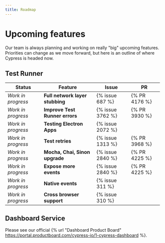```yaml
---
title: Roadmap
---
```


# Upcoming features

Our team is always planning and working on really "big" upcoming features. Priorities can change as we move forward, but here is an outline of where Cypress is headed now.

## Test Runner

Status               | Feature                            |  Issue            | PR
---------------------| -----------------------------------|-------------------|---
*Work in progress*   | **Full network layer stubbing**    |  {% issue 687 %}  | {% PR 4176 %}
*Work in progress*   | **Improve Test Runner errors**     |  {% issue 3762 %} | {% PR 3930 %}
*Work in progress*   | **Testing Electron Apps**          |  {% issue 2072 %} |
*Work in progress*   | **Test retries**                   |  {% issue 1313 %} | {% PR 3968 %}
*Work in progress*   | **Mocha, Chai, Sinon upgrade**     |  {% issue 2840 %} | {% PR 4225 %}
*Work in progress*   | **Expose more events**             |  {% issue 2840 %} | {% PR 4225 %}
*Work in progress*   | **Native events**                  |  {% issue 311 %}  |
*Work in progress*   | **Cross browser support**          |  {% issue 310 %}  |

## Dashboard Service

Please see our official {% url "Dashboard Product Board" https://portal.productboard.com/cypress-io/1-cypress-dashboard %}.
